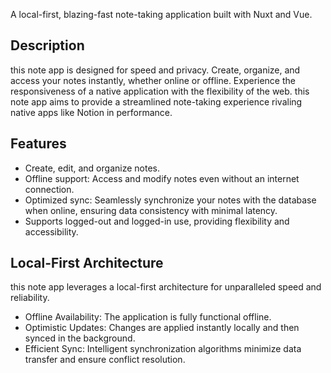 A local-first, blazing-fast note-taking application built with Nuxt and Vue.

## Description

this note app is designed for speed and privacy. Create, organize, and access your notes instantly, whether online or offline. Experience the responsiveness of a native application with the flexibility of the web. this note app aims to provide a streamlined note-taking experience rivaling native apps like Notion in performance.

## Features

- Create, edit, and organize notes.
- Offline support: Access and modify notes even without an internet connection.
- Optimized sync: Seamlessly synchronize your notes with the database when online, ensuring data consistency with minimal latency.
- Supports logged-out and logged-in use, providing flexibility and accessibility.

## Local-First Architecture

this note app leverages a local-first architecture for unparalleled speed and reliability.

- Offline Availability: The application is fully functional offline.
- Optimistic Updates: Changes are applied instantly locally and then synced in the background.
- Efficient Sync: Intelligent synchronization algorithms minimize data transfer and ensure conflict resolution.
